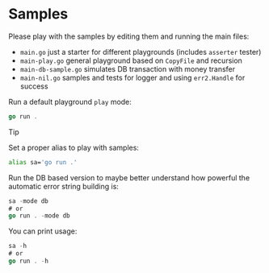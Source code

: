 # Samples

Please play with the samples by editing them and running the main files:
- `main.go` just a starter for different playgrounds (includes `asserter` tester)
- `main-play.go` general playground based on `CopyFile` and recursion
- `main-db-sample.go` simulates DB transaction with money transfer
- `main-nil.go` samples and tests for logger and using `err2.Handle` for success

Run a default playground `play` mode:
```go
go run .
```

> [!TIP]
> Set a proper alias to play with samples:
> ```sh
> alias sa='go run .'
> ```

Run the DB based version to maybe better understand how powerful the automatic
error string building is:

```go
sa -mode db
# or
go run . -mode db
```

You can print usage:
```go
sa -h
# or
go run . -h
```
